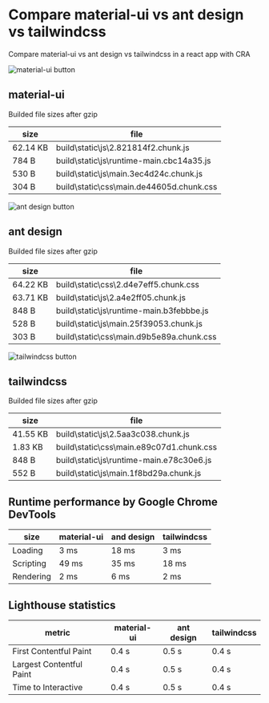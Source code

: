# Compare material-ui vs ant design vs tailwindcss

Compare material-ui vs ant design vs tailwindcss in a react app with CRA

![material-ui button](https://github.com/mberneti/material-ui-ant-design-tailwindcss/blob/master/material-ui-button.PNG?raw=true)
## material-ui
Builded file sizes after gzip

  | size     | file                                     |
  | -------- | ---------------------------------------- |
  | 62.14 KB | build\static\js\2.821814f2.chunk.js      |
  | 784 B    | build\static\js\runtime-main.cbc14a35.js |
  | 530 B    | build\static\js\main.3ec4d24c.chunk.js   |
  | 304 B    | build\static\css\main.de44605d.chunk.css |

![ant design button](https://github.com/mberneti/material-ui-ant-design-tailwindcss/blob/master/ant-design-button.PNG?raw=true)
## ant design
Builded file sizes after gzip

  | size     | file                                     |
  | -------- | ---------------------------------------- |
  | 64.22 KB | build\static\css\2.d4e7eff5.chunk.css    |
  | 63.71 KB | build\static\js\2.a4e2ff05.chunk.js      |
  | 848 B    | build\static\js\runtime-main.b3febbbe.js |
  | 528 B    | build\static\js\main.25f39053.chunk.js   |
  | 303 B    | build\static\css\main.d9b5e89a.chunk.css |


![tailwindcss button](https://github.com/mberneti/material-ui-ant-design-tailwindcss/blob/master/tailwindcss-button.PNG?raw=true)
## tailwindcss
Builded file sizes after gzip

  | size     | file                                     |
  | -------- | ---------------------------------------- |
  | 41.55 KB | build\static\js\2.5aa3c038.chunk.js      |
  | 1.83 KB  | build\static\css\main.e89c07d1.chunk.css |
  | 848 B    | build\static\js\runtime-main.e78c30e6.js |
  | 552 B    | build\static\js\main.1f8bd29a.chunk.js   |

## Runtime performance by Google Chrome DevTools

  | size      | material-ui | and design | tailwindcss |
  | --------- | ----------- | ---------- | ----------- |
  | Loading   | 3 ms        | 18 ms      | 3 ms        |
  | Scripting | 49 ms       | 35 ms      | 18 ms       |
  | Rendering | 2 ms        | 6 ms       | 2 ms        |
  
## Lighthouse statistics

  | metric                   | material-ui | ant design | tailwindcss |
  | ------------------------ | ----------- | ---------- | ----------- |
  | First Contentful Paint   | 0.4 s       | 0.5 s      | 0.4 s       |
  | Largest Contentful Paint | 0.4 s       | 0.5 s      | 0.4 s       |
  | Time to Interactive      | 0.4 s       | 0.5 s      | 0.4 s       |